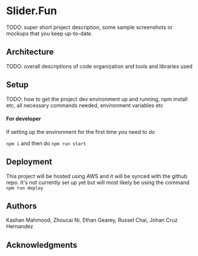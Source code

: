 # Slider.Fun
TODO: super short project description, some sample screenshots or mockups that you keep up-to-date.

## Architecture
TODO: overall descriptions of code organization and tools and libraries used

## Setup
TODO: how to get the project dev environment up and running, npm install etc, all necessary commands needed, environment variables etc

#### For developer
If setting up the environment for the first time you need to do

`npm i` and then do `npm run start`

## Deployment
This project will be hosted using AWS and it will be synced with the github repo. It's not currently set up yet but will most likely be using the command 	`npm run deploy`
  
## Authors
Kashan Mahmood, Zhoucai Ni, Ethan Gearey, Russel Chai, Johan Cruz Hernandez

## Acknowledgments